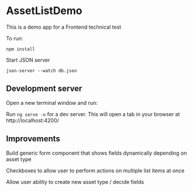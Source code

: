 # AssetListDemo

This is a demo app for a Frontend technical test

To run:

`npm install`

Start JSON server

`json-server --watch db.json`

## Development server

Open a new terminal window and run:

Run `ng serve -o` for a dev server. This will open a tab in your browser at http://localhost:4200/



## Improvements

Build generic form component that shows fields dynamically depending on asset type

Checkboxes to allow user to perform actions on multiple list items at once

Allow user ability to create new asset type / decide fields

